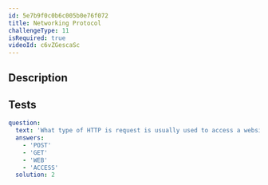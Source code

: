 ```yaml
---
id: 5e7b9f0c0b6c005b0e76f072
title: Networking Protocol
challengeType: 11
isRequired: true
videoId: c6vZGescaSc
---
```


## Description
<section id='description'>

</section>

## Tests
<section id='tests'>

```yml
question:
  text: 'What type of HTTP is request is usually used to access a website?'
  answers:
    - 'POST'
    - 'GET'
    - 'WEB'
    - 'ACCESS'
  solution: 2
  
```

</section>
